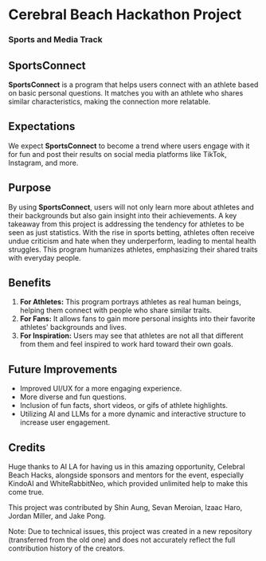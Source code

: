 # Cerebral Beach Hackathon Project
### Sports and Media Track

## SportsConnect
**SportsConnect** is a program that helps users connect with an athlete based on basic personal questions. It matches you with an athlete who shares similar characteristics, making the connection more relatable.

## Expectations
We expect **SportsConnect** to become a trend where users engage with it for fun and post their results on social media platforms like TikTok, Instagram, and more.

## Purpose
By using **SportsConnect**, users will not only learn more about athletes and their backgrounds but also gain insight into their achievements. A key takeaway from this project is addressing the tendency for athletes to be seen as just statistics. With the rise in sports betting, athletes often receive undue criticism and hate when they underperform, leading to mental health struggles. This program humanizes athletes, emphasizing their shared traits with everyday people.

## Benefits
1. **For Athletes:** This program portrays athletes as real human beings, helping them connect with people who share similar traits.
2. **For Fans:** It allows fans to gain more personal insights into their favorite athletes' backgrounds and lives.
3. **For Inspiration:** Users may see that athletes are not all that different from them and feel inspired to work hard toward their own goals.

## Future Improvements
- Improved UI/UX for a more engaging experience.
- More diverse and fun questions.
- Inclusion of fun facts, short videos, or gifs of athlete highlights.
- Utilizing AI and LLMs for a more dynamic and interactive structure to increase user engagement.

## Credits
Huge thanks to AI LA for having us in this amazing opportunity, Celebral Beach Hacks, alongside sponsors and mentors for the event, especially KindoAI and WhiteRabbitNeo, which provided unlimited help to make this come true.

This project was contributed by Shin Aung, Sevan Meroian, Izaac Haro, Jordan Miller, and Jake Pong.

Note: Due to technical issues, this project was created in a new repository (transferred from the old one) and does not accurately reflect the full contribution history of the creators.
